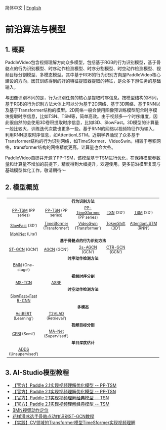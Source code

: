 简体中文 | [English](../../en/model_zoo/README.md)

# 前沿算法与模型

## 1. 概要

PaddleVideo包含视频理解方向众多模型，包括基于RGB的行为识别模型，基于骨骼点的行为识别模型、时序动作检测模型、时序分割模型、时空动作检测模型、视频目标分割模型、多模态模型。其中基于RGB的行为识别方向是PaddleVideo核心建设的方向，因其训练得到的好的特征提取器提取的特征，是众多下游任务的基础输入。

与图像识别不同的是，行为识别任务的核心是提取时序信息。按模型结构的不同，基于RGB的行为识别方法大体上可以分为基于2D网络、基于3D网络、基于RNN以及基于Transformer结构的模型。2D网络一般会使用图像预训练模型配合时序模块提取时序信息，比如TSN、TSM等，简单高效。由于视频多一个时序维度，因此很自然的会使用3D卷积提取时序信息，比如I3D、SlowFast。3D模型的计算量一般比较大，训练迭代次数也更多一些。基于RNN的网络以视频特征作为输入，利用RNN提取时序信息，如AttentionLSTM。近期学界涌现了众多基于Transformer结构的行为识别网络，如TimeSformer、VideoSwin。相较于卷积网络，transformer结构的网络精度更高，计算量也会大些。

PaddleVideo自研并开源了PP-TSM，该模型基于TSM进行优化，在保持模型参数量和计算量不增加的前提下，精度得到大幅提升，欢迎使用。更多前沿模型复现与基础模型优化工作，敬请期待～

## 2. 模型概览

<table style="margin-left:auto;margin-right:auto;font-size:1.3vw;padding:3px 5px;text-align:center;vertical-align:center;">
  <tr>
    <td colspan="5" style="font-weight:bold;">行为识别方法</td>
  </tr>
  <tr>
    <td><a href="./recognition/pp-tsm.md">PP-TSM</a> (PP series)</td>
    <td><a href="./recognition/pp-tsn.md">PP-TSN</a> (PP series)</td>
    <td><a href="./recognition/pp-timesformer.md">PP-TimeSformer</a> (PP series)</td>
    <td><a href="./recognition/tsn.md">TSN</a> (2D’)</td>
    <td><a href="./recognition/tsm.md">TSM</a> (2D‘)</td>
  <tr>
    <td><a href="./recognition/slowfast.md">SlowFast</a> (3D’)</td>
    <td><a href="./recognition/timesformer.md">TimeSformer</a> (Transformer‘)</td>
    <td><a href="./recognition/videoswin.md">VideoSwin</a> (Transformer’)</td>
    <td><a href="./recognition/tokenshift_transformer.md">TokenShift</a> (3D’)</td>
    <td><a href="./recognition/attention_lstm.md">AttentionLSTM</a> (RNN‘)</td>
  </tr>
  <tr>
    <td><a href="./recognition/movinet.md">MoViNet</a> (Lite‘)</td>
    <td></td>
    <td></td>
    <td></td>
    <td></td>
  </tr>
  <tr>
    <td colspan="5" style="font-weight:bold;">基于骨骼点的行为识别方法</td>
  </tr>
  <tr>
    <td><a href="./recognition/stgcn.md">ST-GCN</a> (GCN’)</td>
    <td><a href="./recognition/agcn.md">AGCN</a> (GCN‘)</td>
    <td><a href="./recognition/agcn2s.md">2s-AGCN</a> (GCN‘)</td>
    <td><a href="./recognition/ctrgcn.md">CTR-GCN</a> (GCN‘)</td>
    <td></td>
  </tr>
  <tr>
    <td colspan="5" style="font-weight:bold;">时序动作检测方法</td>
  </tr>
  <tr>
    <td><a href="./localization/bmn.md">BMN</a> (One-stage‘)</td>
    <td></td>
    <td></td>
    <td></td>
    <td></td>
  </tr>
  <tr>
    <td colspan="5" style="font-weight:bold;">视频时序分割</td>
  </tr>
  <tr>
    <td><a href="./segmentation/mstcn.md">MS-TCN</a> </td>
    <td><a href="./segmentation/asrf.md">ASRF</a> </td>
    <td></td>
    <td></td>
    <td></td>
  </tr>
  <tr>
    <td colspan="5" style="font-weight:bold;">时空动作检测方法</td>
  </tr>
  <tr>
    <td><a href="./detection/SlowFast_FasterRCNN.md">SlowFast+Fast R-CNN</a>
    <td></td>
    <td></td>
    <td></td>
    <td></td>
  </tr>
  <tr>
    <td colspan="5" style="font-weight:bold;">多模态</td>
  </tr>
  <tr>
    <td><a href="./multimodal/actbert.md">ActBERT</a> (Learning‘)</td>
    <td><a href="../../../applications/T2VLAD/README.md">T2VLAD</a> (Retrieval‘)</td>
    <td></td>
    <td></td>
    <td></td>
  </tr>
  <tr>
    <td colspan="5" style="font-weight:bold;">视频目标分割</td>
  </tr>
  <tr>
    <td><a href="./segmentation/cfbi.md">CFBI</a> (Semi‘)</td>
    <td><a href="../../../applications/EIVideo/EIVideo/docs/zh-CN/manet.md">MA-Net</a> (Supervised‘)</td>
    <td></td>
    <td></td>
    <td></td>
  </tr>
  <tr>
    <td colspan="5" style="font-weight:bold;">单目深度估计</td>
  </tr>
  <tr>
    <td><a href="./estimation/adds.md">ADDS</a> (Unsupervised‘)</td>
    <td></td>
    <td></td>
    <td></td>
    <td></td>
  </tr>
</table>


## 3. AI-Studio模型教程

- [【官方】Paddle 2.1实现视频理解优化模型 -- PP-TSM](https://aistudio.baidu.com/aistudio/projectdetail/3399656?contributionType=1)
- [【官方】Paddle 2.1实现视频理解优化模型 -- PP-TSN](https://aistudio.baidu.com/aistudio/projectdetail/2879980?contributionType=1)
- [【官方】Paddle 2.1实现视频理解经典模型 -- TSN](https://aistudio.baidu.com/aistudio/projectdetail/2250682)
- [【官方】Paddle 2.1实现视频理解经典模型 -- TSM](https://aistudio.baidu.com/aistudio/projectdetail/2310889)
- [BMN视频动作定位](https://aistudio.baidu.com/aistudio/projectdetail/2250674)
- [花样滑冰选手骨骼点动作识别ST-GCN教程](https://aistudio.baidu.com/aistudio/projectdetail/2417717)
- [【实践】CV领域的Transformer模型TimeSformer实现视频理解](https://aistudio.baidu.com/aistudio/projectdetail/3413254?contributionType=1)
